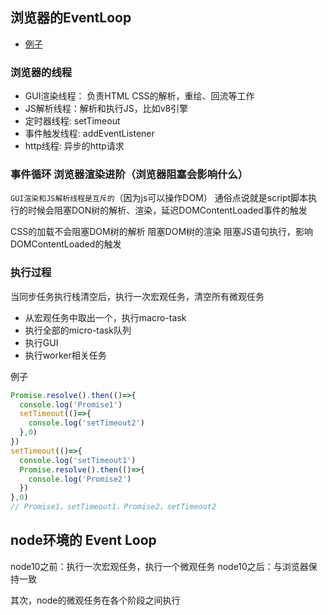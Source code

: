 ## 浏览器的EventLoop
 + [例子](https://github.com/YvetteLau/Blog/issues/4)

### 浏览器的线程
+ GUI渲染线程： 负责HTML CSS的解析，重绘、回流等工作 
+ JS解析线程：解析和执行JS，比如v8引擎
+ 定时器线程: setTimeout
+ 事件触发线程: addEventListener
+ http线程: 异步的http请求

### 事件循环 浏览器渲染进阶（浏览器阻塞会影响什么）
`GUI渲染和JS解析线程是互斥的`（因为js可以操作DOM）
通俗点说就是script脚本执行的时候会阻塞DON树的解析、渲染，延迟DOMContentLoaded事件的触发


CSS的加载不会阻塞DOM树的解析
阻塞DOM树的渲染
阻塞JS语句执行，影响DOMContentLoaded的触发

### 执行过程
当同步任务执行栈清空后，执行一次宏观任务，清空所有微观任务

- 从宏观任务中取出一个，执行macro-task
- 执行全部的micro-task队列
- 执行GUI
- 执行worker相关任务

例子
```js
Promise.resolve().then(()=>{
  console.log('Promise1')  
  setTimeout(()=>{
    console.log('setTimeout2')
  },0)
})
setTimeout(()=>{
  console.log('setTimeout1')
  Promise.resolve().then(()=>{
    console.log('Promise2')    
  })
},0)
// Promise1，setTimeout1，Promise2，setTimeout2
```


## node环境的 Event Loop
node10之前：执行一次宏观任务，执行一个微观任务
node10之后：与浏览器保持一致

其次，node的微观任务在各个阶段之间执行






















